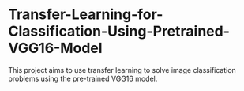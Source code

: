 # Transfer-Learning-for-Classification-Using-Pretrained-VGG16-Model
This project aims to use transfer learning to solve image classification problems using the pre-trained VGG16 model.
